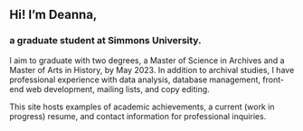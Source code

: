 ## Hi! I’m Deanna,
### a graduate student at Simmons University.

I aim to graduate with two degrees, a Master of Science in Archives and a Master of Arts in History, by May 2023. In addition to archival studies, I have professional experience with data analysis, database management, front-end web development, mailing lists, and copy editing.

This site hosts examples of academic achievements, a current (work in progress) resume, and contact information for professional inquiries.
